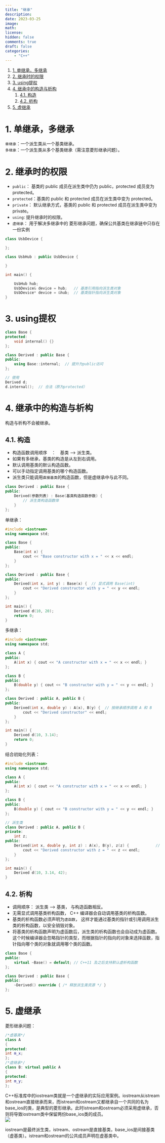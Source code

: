 ```yaml
---
title: "继承"
description: 
date: 2023-03-25
image: 
math: 
license: 
hidden: false
comments: true
draft: false
categories:
    - "C++"
---
```


1. [1. 单继承，多继承](#1-单继承多继承)
2. [2. 继承时的权限](#2-继承时的权限)
3. [3. using提权](#3-using提权)
4. [4. 继承中的构造与析构](#4-继承中的构造与析构)
    1. [4.1. 构造](#41-构造)
    2. [4.2. 析构](#42-析构)
5. [5. 虚继承](#5-虚继承)


# 1. 单继承，多继承
     
`单继承`：一个派生类从一个基类继承。   
`多继承`：一个派生类从多个基类继承（需注意菱形继承问题）。   

# 2. 继承时的权限     
- `public`：   基类的 public 成员在派生类中仍为 public，protected 成员变为 protected。
- `protected`：基类的 public 和 protected 成员在派生类中变为 protected。   
- `private`：  默认继承方式，基类的 public 和 protected 成员在派生类中变为 private。   
- `using`:     提升继承时的权限。
- `虚继承`：    用于解决多继承中的 菱形继承问题，确保公共基类在继承链中只存在一份实例

```cpp
class UsbDevice {

};

class UsbHub : public UsbDevice {

}

int main() {

    UsbHub hub;
    UsbDevice& device = hub;   // 基类引用指向派生类对象
    UsbDevice* device = &hub;  // 基类指针指向派生类对象
}
```

# 3. using提权
```cpp
class Base {
protected:
    void internal() {}
};

class Derived : public Base {
public:
    using Base::internal;  // 提升为public访问
};

// 使用
Derived d;
d.internal();  // 合法（原为protected）
```


# 4. 继承中的构造与析构
构造与析构不会被继承。  
## 4.1. 构造
- 构造函数调用顺序&emsp;：&emsp;基类 --> 派生类。   
- 如果有多继承，基类的构造是从左到右调用。   
- 默认调用基类的默认构造函数。   
- 可以手动指定调用基类的哪个构造函数。   
- 派生类只能调用`直接基类`的构造函数，但是虚继承中与此不同。   
```cpp
class Derived : public Base {
public:
    Derived(参数列表) : Base(基类构造函数参数) {
        // 派生类构造函数体
    }
};
```
单继承：   
```cpp
#include <iostream>
using namespace std;

class Base {
public:
    Base(int x) {
        cout << "Base constructor with x = " << x << endl;
    }
};

class Derived : public Base {
public:
    Derived(int x, int y) : Base(x) {  // 显式调用 Base(int)
        cout << "Derived constructor with y = " << y << endl;
    }
};

int main() {
    Derived d(10, 20);
    return 0;
}
```
多继承：   
```cpp
#include <iostream>
using namespace std;

class A {
public:
    A(int x) { cout << "A constructor with x = " << x << endl; }
};

class B {
public:
    B(double y) { cout << "B constructor with y = " << y << endl; }
};

class Derived : public A, public B {
public:
    Derived(int x, double y) : A(x), B(y) {  // 按继承顺序调用 A 和 B
        cout << "Derived constructor" << endl;
    }
};

int main() {
    Derived d(10, 3.14);
    return 0;
}
```
结合初始化列表：  
```cpp
#include <iostream>
using namespace std;

class A {
public:
    A(int x) { cout << "A constructor with x = " << x << endl; }
};

class B {
public:
    B(double y) { cout << "B constructor with y = " << y << endl; }
};

// 派生类
class Derived : public A, public B {
private:
    int z;
public:
    Derived(int x, double y, int z) : A(x), B(y), z(z) {            // 按继承顺序调用 A 和 B，然后是初始化列表
        cout << "Derived constructor with z = " << z << endl;
    }
};

int main() {
    Derived d(10, 3.14, 42);
}
```

## 4.2. 析构
- 调用顺序： 派生类 --> 基类， 与构造函数相反。   
- 无需显式调用基类析构函数， C++ 编译器会自动调用基类的析构函数。 
- 基类的析构函数必须声明为`虚函数`， 这样才能通过基类的指针或引用调用派生类的析构函数，以安全销毁对象。  
- 将基类的析构函数声明为虚函数后，派生类的析构函数也会自动成为虚函数。这个时候编译器会忽略指针的类型，而根据指针的指向的对象来选择函数，指针指向哪个类的对象就调用哪个类的函数。
```cpp
class Base {
public:
    virtual ~Base() = default; // C++11 及之后支持默认虚析构函数
};

class Derived : public Base {
public:
    ~Derived() override { /* 释放派生类资源 */ }
};
```

# 5. 虚继承
菱形继承问题：     
```cpp
/*虚基类*/
class A
{
protected:
int m_x;
};
/*虚继承*/
class B: virtual public A
{
protected:
int m_y;
};
```
C++标准库中的iostream类就是一个虚继承的实际应用案例。iostream从istream和ostream直接继承而来，而istream和ostream又都继承自一个共同的名为base_ios的类，是典型的菱形继承。此时istream和ostream必须采用虚继承，否则将导致iostream类中保留两份base_ios类的成员。  
![](菱形继承.png)

iostream是最终派生类，istream、ostream是直接基类，base_ios是间接基类（虚基类）。istream和ostream的公共成员声明在虚基类中。  
